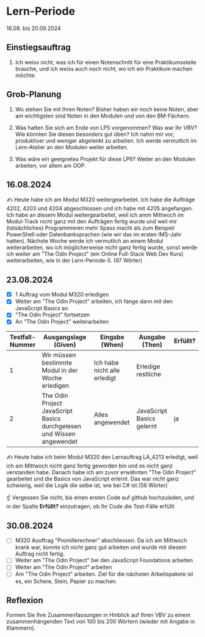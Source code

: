 # Lern-Periode 

16.08. bis 20.09.2024

## Einstiegsauftrag
   1. Ich weiss nicht, was ich für einen Notenschnitt für eine Praktikumsstelle brauche, und ich weiss auch noch nicht, wo ich ein Praktikum machen möchte.
   

## Grob-Planung

1. Wo stehen Sie mit Ihren Noten? Bisher haben wir noch keine Noten, aber am wichtigsten sind Noten in den Modulen und von den BM-Fächern.
2. Was hatten Sie sich am Ende von LP5 vorgenommen? Was war Ihr VBV? Wie könnten Sie diesen besonders gut üben?
   Ich nahm mir vor, produktiver und weniger abgelenkt zu arbeiten. Ich werde vermutlich im Lern-Atelier an den Modulen weiter arbeiten.
   
3. Was wäre ein geeignetes Projekt für diese LP6? Weiter an den Modulen arbeiten, vor allem am OOP.

## 16.08.2024

✍️ Heute habe ich am Modul M320 weitergearbeitet. Ich habe die Aufträge 4202, 4203 und 4204 abgeschlossen und ich habe mit 4205 angefangen. Ich habe an diesem Modul weitergearbeitet, weil ich amm Mittwoch im Modul-Track nicht ganz mit den Aufträgen fertig wurde und weil mir (tatsächliches) Programmieren mehr Spass macht als zum Beispiel PowerShell oder Datenbanksprachen (wie wir das im ersten IMS-Jahr hatten). Nächste Woche werde ich vermutlich an einem Modul weiterarbeiten, wo ich möglicherweise nicht ganz fertig wurde, sonst werde ich weiter am "The Odin Project" (ein Online Full-Stack Web Dev Kurs) weiterarbeiten, wie in der Lern-Periode-5.  (97 Wörter)

## 23.08.2024

- [x] 1 Auftrag vom Modul M320 erledigen
- [x] Weiter am "The Odin Project" arbeiten, ich fange dann mit den JavaScript Basics an
- [x] "The Odin Project" fortsetzen
- [x] An "The Odin Project" weiterarbeiten

| Testfall-Nummer | Ausgangslage (Given) | Eingabe (When) | Ausgabe (Then) | Erfüllt? |
| --------------- | -------------------- | -------------- | -------------- | -------- |
| 1               |      Wir müssen bestimmte Modul in der Woche erledigen                |    Ich habe nicht alle erledigt            |         Erledige restliche       |          | ja
| 2            |     The Odin Project JavaScript Basics durchgelesen und Wissen angewendet                 |    Alles angewendet            |       JavaScript Basics gelernt         |      ja    |


✍️ Heute habe ich  beim Modul M320 den Lernauftrag LA_4213 erledigt, weil ich am Mittwoch nicht ganz fertig geworden bin und es nicht ganz verstanden habe. Danach habe ich am zuvor erwähnten "The Odin Project" gearbeitet und die Basics von JavaScript erlernt. Das war nicht ganz schwierig, weil die Logik die selbe ist, wie bei C# ist.(56 Wörter)

☝️ Vergessen Sie nicht, bis einen ersten Code auf github hochzuladen, und in der Spalte **Erfüllt?** einzutragen, ob Ihr Code die Test-Fälle erfüllt



## 30.08.2024

- [ ] M320 Auuftrag "Promillerechner" abschliessen. Da ich am Mittwoch krank war, konnte ich nicht ganz gut arbeiten und wurde mit diesem Auftrag nicht fertig.
- [ ] Weiter am "The Odin Project" bei  den JavaScript Foundations arbeiten
- [ ] Weiter am "The Odin Project" arbeiten
- [ ] Am "The Odin Project" arbeiten. Ziel für die nächsten Arbeitspakete ist es, ein Schere, Stein, Papier zu machen.

## Reflexion

Formen Sie Ihre Zusammenfassungen in Hinblick auf Ihren VBV zu einem zusammenhängenden Text von 100 bis 200 Wörtern (wieder mit Angabe in Klammern).
